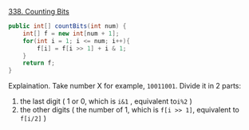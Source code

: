 [338. Counting Bits](https://leetcode.com/problems/counting-bits/)

```java
public int[] countBits(int num) {
    int[] f = new int[num + 1];
    for(int i = 1; i <= num; i++){
        f[i] = f[i >> 1] + i & 1;
    }
    return f;
}
```

Explaination.
Take number X for example, `10011001`.
Divide it in 2 parts:

1. the last digit ( 1 or 0, which is  `i&1` , equivalent to` i%2 ` )
2. the other digits ( the number of 1, which is `f[i >> 1]`, equivalent to ` f[i/2]` )

